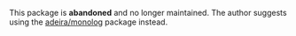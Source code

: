 This package is **abandoned** and no longer maintained. The author suggests using the [adeira/monolog](https://github.com/adeira/monolog) package instead.
